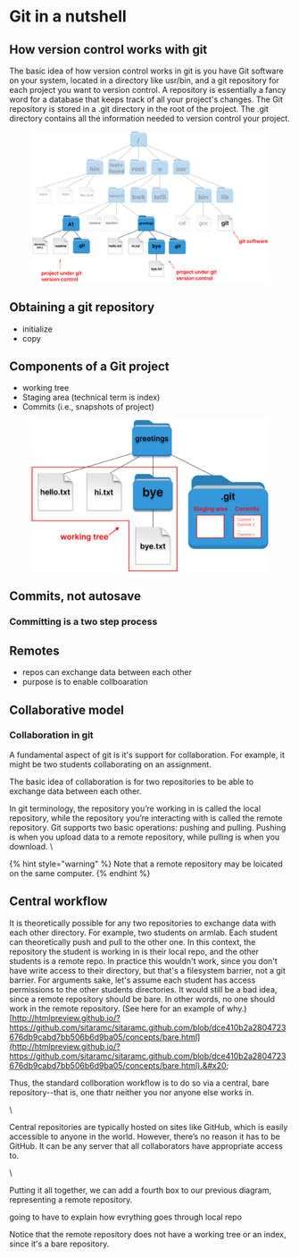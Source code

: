 # Git in a nutshell

## How version control works with git

The basic idea of how version control works in git is you have Git software on your system, located in a directory like usr/bin, and a git repository for each project you want to version control. A repository is essentially a fancy word for a database that keeps track of all your project's changes. The Git repository is stored in a .git directory in the root of the project. The .git directory contains all the information needed to version control your project.&#x20;



<figure><img src="../.gitbook/assets/Group 139.png" alt=""><figcaption></figcaption></figure>

## Obtaining a git repository

* initialize
* copy

## Components of a Git project

* working tree
* Staging area (technical term is index)
* Commits (i.e., snapshots of project)

<figure><img src="../.gitbook/assets/Group 141 (2).png" alt="" width="563"><figcaption></figcaption></figure>

## Commits, not autosave



### Committing is a two step process



## Remotes

* repos can exchange data between each other
* purpose is to enable collboaration



## Collaborative model



### Collaboration in git

A fundamental aspect of git is it's support for collaboration. For example, it might be two students collaborating on an assignment.

The basic idea of collaboration is for two repositories to be able to exchange data between each other.&#x20;

In git terminology, the repository you’re working in is called the local repository, while the repository you’re interacting with is called the remote repository. Git supports two basic operations: pushing and pulling. Pushing is when you upload data to a remote repository, while pulling is when you download. \


{% hint style="warning" %}
Note that a remote repository may be loicated on the same computer.
{% endhint %}

## Central workflow

It is theoretically possible for any two repositories to exchange data with each other directory. For example, two students on armlab. Each student can theoretically push and pull to the other one. In this context, the repository the student is working in is their local repo, and the other students is a remote repo. In practice this wouldn't work, since you don't have write access to their directory, but that's a filesystem barrier, not a git barrier. For arguments sake, let's assume each student has access permissions to the other students directories. It would still be a bad idea, since a remote repository should be bare. In other words, no one should work in the remote repository.  (See here for an example of why.) [http://htmlpreview.github.io/?https://github.com/sitaramc/sitaramc.github.com/blob/dce410b2a2804723676db9cabd7bb506b6d9ba05/concepts/bare.html](http://htmlpreview.github.io/?https://github.com/sitaramc/sitaramc.github.com/blob/dce410b2a2804723676db9cabd7bb506b6d9ba05/concepts/bare.html).&#x20;



Thus, the standard collboration workflow is to do so via a central, bare repository--that is, one thatr neither you nor anyone else works in.&#x20;

\


Central repositories are typically hosted on sites like GitHub, which is easily accessible to anyone in the world. However, there’s no reason it has to be GitHub. It can be any server that all collaborators have appropriate access to.&#x20;





\


Putting it all together, we can add a fourth box to our previous diagram, representing a remote repository.

going to have to explain how evrything goes through local repo



Notice that the remote repository does not have a working tree or an index, since it's a bare repository.
